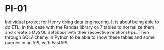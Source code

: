 # PI-01
Individual project for Henry doing data engineering.
It is about being able to do ETL, in this case with the Pandas library on 7 tables to normalize them and create a MySQL database with their respective relationships. Then through SQLAlchemy in Python to be able to show these tables and some queries in an API, with FastAPI.
